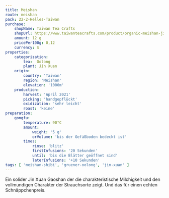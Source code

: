 ```yaml
---
title: Meishan
route: meishan
pack: 22-2-Helles-Taiwan
purchase:
    shopName: Taiwan Tea Crafts
    shopUrl: https://www.taiwanteacrafts.com/product/organic-meishan-jin-xuan-high-mountain-spring-oolong-tea/?attribute_pa_weight=250-g-8-82-oz-save-20&v=3a52f3c22ed6
    amount: 12 g
    pricePer100g: 0,12
    currency: $
properties:
    categorization:
        tea:  Oolong
        plant: Jin Xuan
    origin:
        country: 'Taiwan'
        region: 'Meishan'
        elevation: '1000m'
    production:
        harvest: 'April 2021'
        picking: 'handgepflückt'
        oxidization: 'sehr leicht'
        roast: 'keine'
preparation:
    gongfu:
        temperature: 90°C
        amount:
            weight: '5 g'
            orVolume: 'bis der Gefäßboden bedeckt ist'
        times:
            rinse: 'blitz'
            firstInfusions: '20 Sekunden'
            until: 'bis die Blätter geöffnet sind'
            laterInfusions: '+10 Sekunden'
tags: [ 'meishan-shibi', 'gruener-oolong', 'jin-xuan' ]
---
```

Ein solider Jin Xuan Gaoshan der die charakteristische Milchigkeit und den vollmundigen Charakter der Strauchsorte zeigt. Und das für einen echten Schnäppchenpreis.